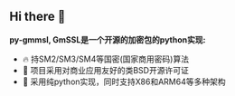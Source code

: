 ## Hi there 👋

**py-gmmsl, GmSSL是一个开源的加密包的python实现:**

* 🔥 持SM2/SM3/SM4等国密(国家商用密码)算法
* 🤝 项目采用对商业应用友好的类BSD开源许可证
* 🌈 采用纯python实现，同时支持X86和ARM64等多种架构
